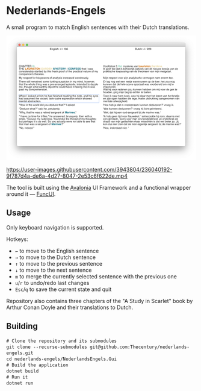# Nederlands-Engels

A small program to match English sentences with their Dutch translations.

![Nederlands-Engels screenshot](./Docs/img/screenshot.png)

https://user-images.githubusercontent.com/3943804/236040192-9f787d4a-de6a-4d27-8047-2e53c6f622de.mp4

The tool is built using the [Avalonia](https://github.com/AvaloniaUI/Avalonia) UI Framework and a functional wrapper around it — [FuncUI](https://github.com/fsprojects/Avalonia.FuncUI).

## Usage

Only keyboard navigation is supported.

Hotkeys:

- `←` to move to the English sentence
- `→` to move to the Dutch sentence
- `↑` to move to the previous sentence
- `↓` to move to the next sentence
- `m` to merge the currently selected sentence with the previous one
- `u`/`r` to undo/redo last changes
- `Esc`/`q` to save the current state and quit

Repository also contains three chapters of the "A Study in Scarlet" book by Arthur Conan Doyle and their translations to Dutch.

## Building

```shell
# Clone the repository and its submodules
git clone --recurse-submodules git@github.com:Thecentury/nederlands-engels.git
cd nederlands-engels/NederlandsEngels.Gui
# Build the application
dotnet build
# Run it
dotnet run
```
